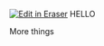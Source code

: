<a target="_blank" href="https://eraser-qa.web.app/workspace/BtsdSekOcv0P0pbjJpDW" id="edit-in-eraser-github-link"><img alt="Edit in Eraser" src="https://firebasestorage.googleapis.com/v0/b/second-petal-295822.appspot.com/o/images%2Fgithub%2FOpen%20in%20Eraser.svg?alt=media&amp;token=968381c8-a7e7-472a-8ed6-4a6626da5501"></a>
HELLO

More things


<!--- Eraser file: https://eraser-qa.web.app/workspace/BtsdSekOcv0P0pbjJpDW --->
<!--- This file was last edited by [name] via Eraser on [date] --->